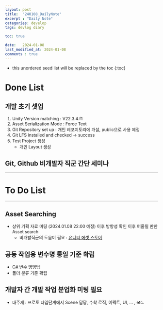 ```yaml
---
layout: post
title:  "240108_DailyNote"
excerpt : "Daily Note"
categories: develop
tags: devlog diary

toc: true

date:   2024-01-08
last_modified_at: 2024-01-08
comments : true
---
```


* this unordered seed list will be replaced by the toc
{:toc}  

# Done List

## 개발 초기 셋업
 1) Unity Version matching : V22.3.4.f1 
 2) Asset Serialization Mode : Force Text
 3) Git Repository set up : 개인 레포지토리에 개설, public으로 사용 예정
 4) Git LFS installed and checked -> success
 5) Test Project 생성  
    - 개인 Layout 생성

## Git, Github 비개발자 직군 간단 세미나

---
# To Do List
---

## Asset Searching
 - 상위 기획 자료 미팅 (2024.01.08 22:00 예정) 이후 방향성 확인 이후 어울릴 만한 Asset search
   - 비개발직군의 도움이 필요 : [유니티 에셋 스토어](https://assetstore.unity.com/2d)

## 공동 작업용 변수명 통일 기준 확립
 - [C# 변수 명명법](https://jinlee0206.github.io/develop/Naming.html)
 - 폴더 분류 기준 확립

## 개발자 간 개발 작업 분업화 미팅 필요
 - 대주제 : 프로토 타입단계에서 Scene 담당, 수학 로직, 이펙트, UI, ... , etc.
